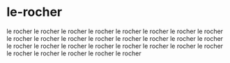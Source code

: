 # le-rocher
le rocher
le rocher
le rocher
le rocher
le rocher
le rocher
le rocher
le rocher
le rocher
le rocher
le rocher
le rocher
le rocher
le rocher
le rocher
le rocher
le rocher
le rocher
le rocher
le rocher
le rocher
le rocher
le rocher
le rocher
le rocher
le rocher
le rocher
le rocher
le rocher
